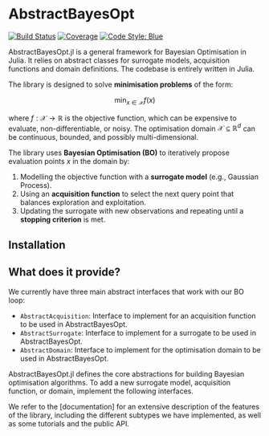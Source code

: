 # AbstractBayesOpt

[![Build Status](https://github.com/evandieren/AbstractBayesOpt.jl/actions/workflows/CI.yml/badge.svg?branch=main)](https://github.com/evandieren/AbstractBayesOpt.jl/actions/workflows/CI.yml?query=branch%3Amain)
[![Coverage](https://codecov.io/gh/evandieren/AbstractBayesOpt.jl/branch/main/graph/badge.svg)](https://codecov.io/gh/evandieren/AbstractBayesOpt.jl)
[![Code Style: Blue](https://img.shields.io/badge/code%20style-blue-4495d1.svg)](https://github.com/JuliaDiff/BlueStyle)

AbstractBayesOpt.jl is a general framework for Bayesian Optimisation in Julia. It relies on abstract classes for surrogate models, acquisition functions and domain definitions.
The codebase is entirely written in Julia.

The library is designed to solve **minimisation problems** of the form:

$$\min_{x \in \mathcal{X}} f(x)$$

where $f: \mathcal{X} \to \mathbb{R}$ is the objective function, which can be expensive to evaluate, non-differentiable, or noisy. The optimisation domain $\mathcal{X} \subseteq \mathbb{R}^d$ can be continuous, bounded, and possibly multi-dimensional.  

The library uses **Bayesian Optimisation (BO)** to iteratively propose evaluation points $x$ in the domain by:

1. Modelling the objective function with a **surrogate model** (e.g., Gaussian Process).  
2. Using an **acquisition function** to select the next query point that balances exploration and exploitation.  
3. Updating the surrogate with new observations and repeating until a **stopping criterion** is met.

## Installation


## What does it provide?

We currently have three main abstract interfaces that work with our BO loop:

- `AbstractAcquisition`: Interface to implement for an acquisition function to be used in AbstractBayesOpt.
- `AbstractSurrogate`: Interface to implement for a surrogate to be used in AbstractBayesOpt.
- `AbstractDomain`: Interface to implement for the optimisation domain to be used in AbstractBayesOpt.

AbstractBayesOpt.jl defines the core abstractions for building Bayesian optimisation
algorithms. To add a new surrogate model, acquisition function, or domain, implement
the following interfaces.

We refer to the [documentation] for an extensive description of the features of the library, including the different 
subtypes we have implemented, as well as some tutorials and the public API.
